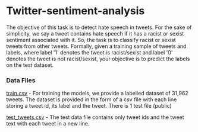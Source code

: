 # Twitter-sentiment-analysis
The objective of this task is to detect hate speech in tweets. For the sake of simplicity, we say a tweet contains hate speech if it has a racist or sexist sentiment associated with it. So, the task is to classify racist or sexist tweets from other tweets. Formally, given a training sample of tweets and labels, where label '1' denotes the tweet is racist/sexist and label '0' denotes the tweet is not racist/sexist, your objective is to predict the labels on the test dataset.

### Data Files
 
[train.csv](https://github.com/gunjapandey/twitter-sentiment-analysis/blob/main/train_E6oV3lV.csv) - For training the models, we provide a labelled dataset of 31,962 tweets. The dataset is provided in the form of a csv file with each line storing a tweet id, its label and the tweet.
There is 1 test file (public)

[test_tweets.csv](https://github.com/gunjapandey/twitter-sentiment-analysis/blob/main/test_tweets_anuFYb8.csv) - The test data file contains only tweet ids and the tweet text with each tweet in a new line.

